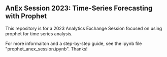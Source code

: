 ## AnEx Session 2023: Time-Series Forecasting with Prophet

This repository is for a 2023 Analytics Exchange Session focused on using prophet for time series analysis.

For more informaiton and a step-by-step guide, see the ipynb file "prophet_anex_session.ipynb". Thanks!